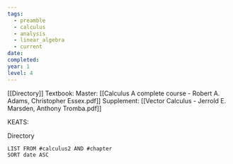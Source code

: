 ```yaml
---
tags:
  - preamble
  - calculus
  - analysis
  - linear_algebra
  - current
date: 
completed: 
year: 1
level: 4
---
```

[[Directory]]
Textbook:
Master: [[Calculus A complete course - Robert A. Adams, Christopher Essex.pdf]]
Supplement: [[Vector Calculus - Jerrold E. Marsden, Anthony Tromba.pdf]]

KEATS:

Directory
```dataview
LIST FROM #calculus2 AND #chapter
SORT date ASC
```
